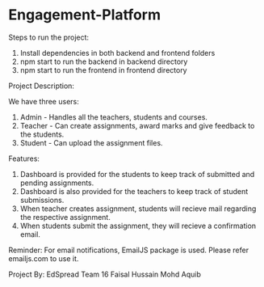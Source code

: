 # Engagement-Platform

Steps to run the project:
1. Install dependencies in both backend and frontend folders
2. npm start to run the backend in backend directory
3. npm start to run the frontend in frontend directory

Project Description:

We have three users:
1. Admin    -   Handles all the teachers, students and courses.
2. Teacher  -   Can create assignments, award marks and give feedback to the students.
3. Student  -   Can upload the assignment files. 

Features:
1. Dashboard is provided for the students to keep track of submitted and pending assignments.
2. Dashboard is also provided for the teachers to keep track of student submissions.
3. When teacher creates assignment, students will recieve mail regarding the respective assignment.
4. When students submit the assignment, they will recieve a confirmation email.

Reminder:
For email notifications, EmailJS package is used. Please refer emailjs.com to use it.

Project By:
EdSpread Team 16
Faisal Hussain
Mohd Aquib
